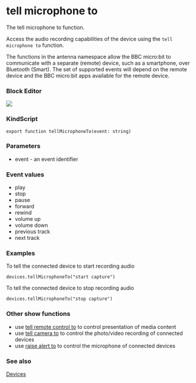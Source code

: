 # tell microphone to

The tell microphone to function.

Access the audio recording capabilities of the device using the ``tell microphone to`` function.

The functions in the antenna namespace allow the BBC micro:bit to communicate with a separate (remote) device, such as a smartphone, over Bluetooth (Smart). The set of supported events will depend on the remote device and the BBC micro:bit apps available for the remote device.

### Block Editor

![](/static/mb/tell-microphone-to-0.png)

### KindScript

```
export function tellMicrophoneTo(event: string)
```

### Parameters

* event - an event identifier

### Event values

* play
* stop
* pause
* forward
* rewind
* volume up
* volume down
* previous track
* next track

### Examples

To tell the connected device to start recording audio

```
devices.tellMicrophoneTo("start capture")
```

To tell the connected device to stop recording audio

```
devices.tellMicrophoneTo("stop capture")
```

### Other show functions

* use [tell remote control to](/reference/devices/tell-remote-control-to) to control presentation of media content
* use [tell camera to](/reference/devices/tell-camera-to) to control the photo/video recording of connected devices
* use [raise alert to](/reference/devices/raise-alert-to) to control the microphone of connected devices

### See also

[Devices](/reference/devices)

